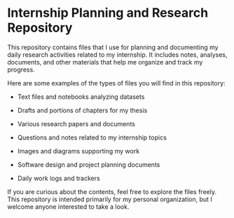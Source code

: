 # Internship Planning and Research Repository

This repository contains files that I use for planning and documenting my daily research activities related to my internship. It includes notes, analyses, documents, and other materials that help me organize and track my progress.

Here are some examples of the types of files you will find in this repository:

- Text files and notebooks analyzing datasets

- Drafts and portions of chapters for my thesis

- Various research papers and documents

- Questions and notes related to my internship topics

- Images and diagrams supporting my work

- Software design and project planning documents

- Daily work logs and trackers

If you are curious about the contents, feel free to explore the files freely. This repository is intended primarily for my personal organization, but I welcome anyone interested to take a look.
